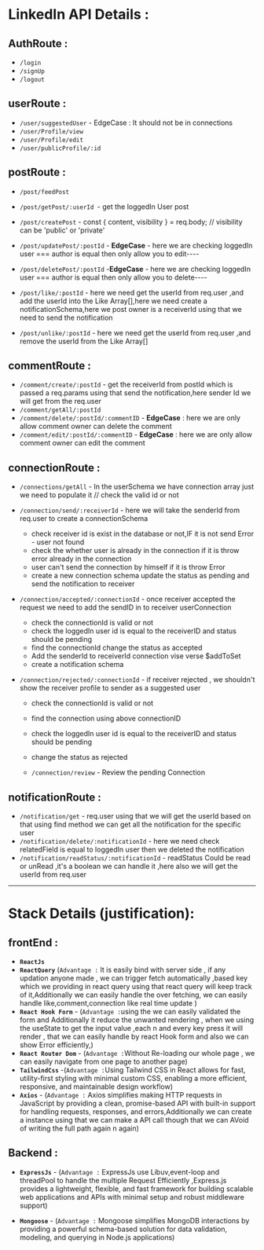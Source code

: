 # LinkedIn API Details :

## AuthRoute :

- `/login`
- `/signUp`
- `/logout`

## userRoute :

- `/user/suggestedUser` - EdgeCase : It should not be in connections
- `/user/Profile/view`
- `/user/Profile/edit`
- `/user/publicProfile/:id`

## postRoute :

- `/post/feedPost`

* `/post/getPost/:userId `- get the loggedIn User post
* `/post/createPost` - const { content, visibility } = req.body; // visibility can be 'public' or 'private'

* `/post/updatePost/:postId` - **EdgeCase** - here we are checking loggedIn user === author is equal then only allow you to edit----
* `/post/deletePost/:postId` -**EdgeCase** - here we are checking loggedIn user === author is equal then only allow you to delete----

* `/post/like/:postId` - here we need get the userId from req.user ,and add the userId into the Like Array[],here we need create a notificationSchema,here we post owner is a receiverId using that we need to send the notification
* `/post/unlike/:postId` - here we need get the userId from req.user ,and remove the userId from the Like Array[]

## commentRoute :

- `/comment/create/:postId` - get the receiverId from postId which is passed a req.params using that send the notification,here sender Id we will get from the req.user
- `/comment/getAll/:postId`
- `/comment/delete/:postId/:commentID` - **EdgeCase** : here we are only allow comment owner can delete the comment
- `/comment/edit/:postId/:commentID` - **EdgeCase** : here we are only allow comment owner can edit the comment

## connectionRoute :

- `/connections/getAll` - In the userSchema we have connection array just we need to populate it // check the valid id or not

- `/connection/send/:receiverId` - here we will take the senderId from req.user to create a connectionSchema
  - check receiver id is exist in the database or not,IF it is not send Error - user not found
  - check the whether user is already in the connection if it is throw error already in the connection
  - user can't send the connection by himself if it is throw Error
  - create a new connection schema update the status as pending and send the notification to receiver
- `/connection/accepted/:connectionId` - once receiver accepted the request we need to add the sendID in to receiver userConnection
  - check the connectionId is valid or not
  - check the loggedIn user id is equal to the receiverID and status should be pending
  - find the connectionId change the status as accepted
  - Add the senderId to receiverId connection vise verse $addToSet
  - create a notification schema
- `/connection/rejected/:connectionId` - if receiver rejected , we shouldn't show the receiver profile to sender as a suggested user

  - check the connectionId is valid or not
  - find the connection using above connectionID
  - check the loggedIn user id is equal to the receiverID and status should be pending
  - change the status as rejected

  - `/connection/review` - Review the pending Connection

## notificationRoute :

- `/notification/get` - req.user using that we will get the userId based on that using find method we can get all the notification for the specific user
- `/notification/delete/:notificationId` - here we need check relatedField is equal to loggedIn user then we deleted the notification
- `/notification/readStatus/:notificationId` - readStatus Could be read or unRead ,it's a boolean we can handle it ,here also we will get the userId from req.user

<hr>

# Stack Details (justification):

## frontEnd :

- **`ReactJs`**
- **`ReactQuery`** (`Advantage :` It is easily bind with server side , if any updation anyone made , we can trigger fetch automatically ,based key which we providing in react query using that react query will keep track of it,Additionally we can easily handle the over fetching, we can easily handle like,comment,connection like real time update )
- **`React Hook Form`** - (`Advantage :`using the we can easily validated the form and Additionally it reduce the unwanted rendering , when we using the useState to get the input value ,each n and every key press it will render , that we can easily handle by react Hook form and also we can show Error efficiently,)
- **`React Router Dom`** - (`Advantage :`Without Re-loading our whole page , we can easily navigate from one page to another page)
- **`TailwindCss`** -(`Advantage :`Using Tailwind CSS in React allows for fast, utility-first styling with minimal custom CSS, enabling a more efficient, responsive, and maintainable design workflow)
- **`Axios`** - (`Advantage :` Axios simplifies making HTTP requests in JavaScript by providing a clean, promise-based API with built-in support for handling requests, responses, and errors,Additionally we can create a instance using that we can make a API call though that we can AVoid of writing the full path again n again)

## Backend :

- **`ExpressJs`** - (`Advantage :` ExpressJs use Libuv,event-loop and threadPool to handle the multiple Request Efficiently ,Express.js provides a lightweight, flexible, and fast framework for building scalable web applications and APIs with minimal setup and robust middleware support)

- **`Mongoose`** - (`Advantage :` Mongoose simplifies MongoDB interactions by providing a powerful schema-based solution for data validation, modeling, and querying in Node.js applications)
